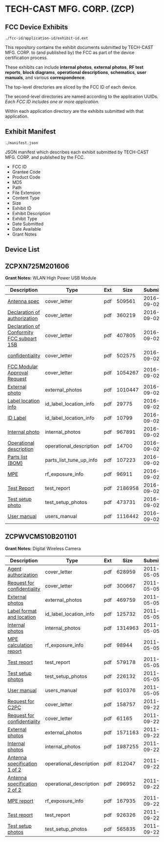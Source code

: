 # TECH-CAST MFG. CORP. (ZCP)
## FCC Device Exhibits

```
./fcc-id/application-id/exhibit-id.ext
```

This repository contains the exhibit documents submitted by TECH-CAST MFG. CORP. to (and published by) the FCC as part of the device certification process.

These exhibits can include **internal photos**, **external photos**, **RF test reports**, **block diagrams**, **operational descriptions**, **schematics**, **user manuals**, and various **correspondence**.

The top-level directories are sliced by the FCC ID of each device.

The second-level directories are named according to the application UUIDs. *Each FCC ID includes one or more application.*

Within each application directory are the exhibits submitted with that application. 

## Exhibit Manifest

```
./manifest.json
```

JSON manifest which describes each exhibit submitted by TECH-CAST MFG. CORP. and published by the FCC.

- FCC ID
- Grantee Code
- Product Code
- MD5
- Path
- File Extension
- Content Type
- Size
- Exhibit ID
- Exhibit Description
- Exhibit Type
- Date Submitted
- Date Available
- Grant Notes

## Device List
## ZCPXN725M201606
**Grant Notes:** WLAN High Power USB Module

| Description | Type | Ext | Size | Submitted | Available |
| ----------- | ---- | --- | ---- | --------- | --------- |
| [Antenna spec](ZCPXN725M201606/830cdbaafea47ab8d67c21155ed9f796/3121271.pdf) | cover_letter | pdf | 509561 | 2016-09-02 | 2016-09-05 |
| [Declaration of authorization](ZCPXN725M201606/830cdbaafea47ab8d67c21155ed9f796/3121285.pdf) | cover_letter | pdf | 360219 | 2016-09-02 | 2016-09-05 |
| [Declaration of Conformity FCC subpart 15B](ZCPXN725M201606/830cdbaafea47ab8d67c21155ed9f796/3121286.pdf) | cover_letter | pdf | 407805 | 2016-09-02 | 2016-09-05 |
| [confidentiality](ZCPXN725M201606/830cdbaafea47ab8d67c21155ed9f796/3121287.pdf) | cover_letter | pdf | 502575 | 2016-09-02 | 2016-09-05 |
| [FCC Modular Approval Request](ZCPXN725M201606/830cdbaafea47ab8d67c21155ed9f796/3121288.pdf) | cover_letter | pdf | 1054267 | 2016-09-02 | 2016-09-05 |
| [External photo](ZCPXN725M201606/830cdbaafea47ab8d67c21155ed9f796/3121280.pdf) | external_photos | pdf | 1010447 | 2016-09-02 | 2016-09-05 |
| [Label location info](ZCPXN725M201606/830cdbaafea47ab8d67c21155ed9f796/3121277.pdf) | id_label_location_info | pdf | 29775 | 2016-09-02 | 2016-09-05 |
| [ID Label](ZCPXN725M201606/830cdbaafea47ab8d67c21155ed9f796/3121278.pdf) | id_label_location_info | pdf | 10799 | 2016-09-02 | 2016-09-05 |
| [Internal photo](ZCPXN725M201606/830cdbaafea47ab8d67c21155ed9f796/3121281.pdf) | internal_photos | pdf | 967891 | 2016-09-02 | 2016-09-05 |
| [Operational description](ZCPXN725M201606/830cdbaafea47ab8d67c21155ed9f796/3121275.pdf) | operational_description | pdf | 14700 | 2016-09-02 | 2016-09-05 |
| [Parts list (BOM)](ZCPXN725M201606/830cdbaafea47ab8d67c21155ed9f796/3121273.pdf) | parts_list_tune_up_info | pdf | 107223 | 2016-09-02 | 2016-09-05 |
| [MPE](ZCPXN725M201606/830cdbaafea47ab8d67c21155ed9f796/3121284.pdf) | rf_exposure_info | pdf | 96911 | 2016-09-02 | 2016-09-05 |
| [Test Report](ZCPXN725M201606/830cdbaafea47ab8d67c21155ed9f796/3121283.pdf) | test_report | pdf | 2186958 | 2016-09-02 | 2016-09-05 |
| [Test setup photo](ZCPXN725M201606/830cdbaafea47ab8d67c21155ed9f796/3121282.pdf) | test_setup_photos | pdf | 473731 | 2016-09-02 | 2016-09-05 |
| [User manual](ZCPXN725M201606/830cdbaafea47ab8d67c21155ed9f796/3121279.pdf) | users_manual | pdf | 1116442 | 2016-09-02 | 2016-09-05 |
## ZCPWVCMS10B201101
**Grant Notes:** Digital Wireless Camera

| Description | Type | Ext | Size | Submitted | Available |
| ----------- | ---- | --- | ---- | --------- | --------- |
| [Agent authorization](ZCPWVCMS10B201101/e4d543a3f1b5555d8a9aeb5980f24257/1459771.pdf) | cover_letter | pdf | 628959 | 2011-05-05 | 2011-05-05 |
| [Request for confidentiality](ZCPWVCMS10B201101/e4d543a3f1b5555d8a9aeb5980f24257/1459772.pdf) | cover_letter | pdf | 300667 | 2011-05-05 | 2011-05-05 |
| [External photos](ZCPWVCMS10B201101/e4d543a3f1b5555d8a9aeb5980f24257/1459776.pdf) | external_photos | pdf | 469759 | 2011-05-05 | 2011-05-05 |
| [Label format and location](ZCPWVCMS10B201101/e4d543a3f1b5555d8a9aeb5980f24257/1459777.pdf) | id_label_location_info | pdf | 125732 | 2011-05-05 | 2011-05-05 |
| [Internal photos](ZCPWVCMS10B201101/e4d543a3f1b5555d8a9aeb5980f24257/1459778.pdf) | internal_photos | pdf | 1314963 | 2011-05-05 | 2011-05-05 |
| [MPE calculation report](ZCPWVCMS10B201101/e4d543a3f1b5555d8a9aeb5980f24257/1459775.pdf) | rf_exposure_info | pdf | 98944 | 2011-05-05 | 2011-05-05 |
| [Test report](ZCPWVCMS10B201101/e4d543a3f1b5555d8a9aeb5980f24257/1459773.pdf) | test_report | pdf | 579178 | 2011-05-05 | 2011-05-05 |
| [Test setup photos](ZCPWVCMS10B201101/e4d543a3f1b5555d8a9aeb5980f24257/1459779.pdf) | test_setup_photos | pdf | 226132 | 2011-05-05 | 2011-05-05 |
| [User manual](ZCPWVCMS10B201101/e4d543a3f1b5555d8a9aeb5980f24257/1459774.pdf) | users_manual | pdf | 910376 | 2011-05-05 | 2011-05-05 |
| [Request for C2PC](ZCPWVCMS10B201101/9c5dcaae443c93dbfebf5a1eb4628d18/1546989.pdf) | cover_letter | pdf | 158757 | 2011-09-22 | 2011-09-22 |
| [Request for confidentiality](ZCPWVCMS10B201101/9c5dcaae443c93dbfebf5a1eb4628d18/1546990.pdf) | cover_letter | pdf | 61165 | 2011-09-22 | 2011-09-22 |
| [External photos](ZCPWVCMS10B201101/9c5dcaae443c93dbfebf5a1eb4628d18/1546994.pdf) | external_photos | pdf | 1571163 | 2011-09-22 | 2011-09-22 |
| [Internal photos](ZCPWVCMS10B201101/9c5dcaae443c93dbfebf5a1eb4628d18/1546992.pdf) | internal_photos | pdf | 1987255 | 2011-09-22 | 2011-09-22 |
| [Antenna specification 1 of 2](ZCPWVCMS10B201101/9c5dcaae443c93dbfebf5a1eb4628d18/1546987.pdf) | operational_description | pdf | 812047 | 2011-09-22 | 2011-09-22 |
| [Antenna specification 2 of 2](ZCPWVCMS10B201101/9c5dcaae443c93dbfebf5a1eb4628d18/1546988.pdf) | operational_description | pdf | 296952 | 2011-09-22 | 2011-09-22 |
| [MPE report](ZCPWVCMS10B201101/9c5dcaae443c93dbfebf5a1eb4628d18/1546991.pdf) | rf_exposure_info | pdf | 167935 | 2011-09-22 | 2011-09-22 |
| [Test report](ZCPWVCMS10B201101/9c5dcaae443c93dbfebf5a1eb4628d18/1546993.pdf) | test_report | pdf | 926326 | 2011-09-22 | 2011-09-22 |
| [Test setup photos](ZCPWVCMS10B201101/9c5dcaae443c93dbfebf5a1eb4628d18/1546995.pdf) | test_setup_photos | pdf | 565835 | 2011-09-22 | 2011-09-22 |
